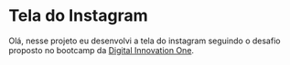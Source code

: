 # Tela do Instagram

Olá, nesse projeto eu desenvolvi a tela do instagram seguindo o desafio proposto no bootcamp da [Digital Innovation One](https://web.digitalinnovation.one/).

